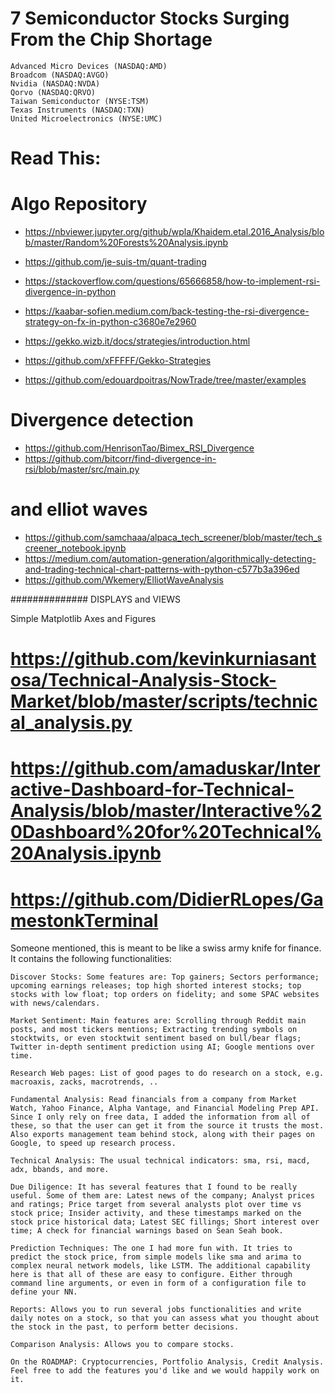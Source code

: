 # 7 Semiconductor Stocks Surging From the Chip Shortage 

	Advanced Micro Devices (NASDAQ:AMD)
    Broadcom (NASDAQ:AVGO)
    Nvidia (NASDAQ:NVDA)
    Qorvo (NASDAQ:QRVO)
    Taiwan Semiconductor (NYSE:TSM)
    Texas Instruments (NASDAQ:TXN)
    United Microelectronics (NYSE:UMC)



# Read This: 
# Algo Repository 

* https://nbviewer.jupyter.org/github/wpla/Khaidem.etal.2016_Analysis/blob/master/Random%20Forests%20Analysis.ipynb
* https://github.com/je-suis-tm/quant-trading

* https://stackoverflow.com/questions/65666858/how-to-implement-rsi-divergence-in-python
* https://kaabar-sofien.medium.com/back-testing-the-rsi-divergence-strategy-on-fx-in-python-c3680e7e2960
* https://gekko.wizb.it/docs/strategies/introduction.html
* https://github.com/xFFFFF/Gekko-Strategies
* https://github.com/edouardpoitras/NowTrade/tree/master/examples

# Divergence detection 
* https://github.com/HenrisonTao/Bimex_RSI_Divergence
* https://github.com/bitcorr/find-divergence-in-rsi/blob/master/src/main.py

# and elliot waves 
* https://github.com/samchaaa/alpaca_tech_screener/blob/master/tech_screener_notebook.ipynb
* https://medium.com/automation-generation/algorithmically-detecting-and-trading-technical-chart-patterns-with-python-c577b3a396ed
* https://github.com/Wkemery/ElliotWaveAnalysis



############## DISPLAYS and VIEWS 

Simple Matplotlib Axes and Figures
# https://github.com/kevinkurniasantosa/Technical-Analysis-Stock-Market/blob/master/scripts/technical_analysis.py

# https://github.com/amaduskar/Interactive-Dashboard-for-Technical-Analysis/blob/master/Interactive%20Dashboard%20for%20Technical%20Analysis.ipynb


# https://github.com/DidierRLopes/GamestonkTerminal

Someone mentioned, this is meant to be like a swiss army knife for finance. It contains the following functionalities:

    Discover Stocks: Some features are: Top gainers; Sectors performance; upcoming earnings releases; top high shorted interest stocks; top stocks with low float; top orders on fidelity; and some SPAC websites with news/calendars.

    Market Sentiment: Main features are: Scrolling through Reddit main posts, and most tickers mentions; Extracting trending symbols on stocktwits, or even stocktwit sentiment based on bull/bear flags; Twitter in-depth sentiment prediction using AI; Google mentions over time.

    Research Web pages: List of good pages to do research on a stock, e.g. macroaxis, zacks, macrotrends, ..

    Fundamental Analysis: Read financials from a company from Market Watch, Yahoo Finance, Alpha Vantage, and Financial Modeling Prep API. Since I only rely on free data, I added the information from all of these, so that the user can get it from the source it trusts the most. Also exports management team behind stock, along with their pages on Google, to speed up research process.

    Technical Analysis: The usual technical indicators: sma, rsi, macd, adx, bbands, and more.

    Due Diligence: It has several features that I found to be really useful. Some of them are: Latest news of the company; Analyst prices and ratings; Price target from several analysts plot over time vs stock price; Insider activity, and these timestamps marked on the stock price historical data; Latest SEC fillings; Short interest over time; A check for financial warnings based on Sean Seah book.

    Prediction Techniques: The one I had more fun with. It tries to predict the stock price, from simple models like sma and arima to complex neural network models, like LSTM. The additional capability here is that all of these are easy to configure. Either through command line arguments, or even in form of a configuration file to define your NN.

    Reports: Allows you to run several jobs functionalities and write daily notes on a stock, so that you can assess what you thought about the stock in the past, to perform better decisions.

    Comparison Analysis: Allows you to compare stocks.

    On the ROADMAP: Cryptocurrencies, Portfolio Analysis, Credit Analysis. Feel free to add the features you'd like and we would happily work on it.
